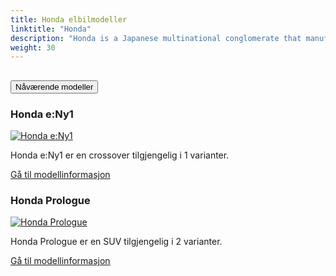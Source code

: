 ```yaml
---
title: Honda elbilmodeller
linktitle: "Honda"
description: "Honda is a Japanese multinational conglomerate that manufactures automobiles, motorcycles, and power equipment. It is the world's largest motorcycle manufacturer and one of the largest automobile manufacturers. Honda also has a luxury brand called Acura, which it launched in 1986 as the first Japanese luxury brand."
weight: 30
---
```

<!-- markdownlint-disable MD033 -->
<!-- markdownlint-disable MD010 -->


<div class="accordion" id="accordionPanelsStayOpenExample">
    <div class="accordion-item">
        <h2 class="accordion-header">
            <button class="accordion-button" type="button" data-bs-toggle="collapse" data-bs-target="#panelsStayOpen-collapseOne" aria-expanded="true" aria-controls="panelsStayOpen-collapseOne">
                        Nåværende modeller
            </button>
        </h2>
        <div id="panelsStayOpen-collapseOne" class="accordion-collapse collapse show">
            <div class="accordion-body">
    <div class="container p-3 mb-4 bg-body-tertiary rounded border">
        <h3>Honda e:Ny1</h3>
        <div class="row">
            <div class="col col-12 col-md-6">
                <a href="e_ny1">
                    <img src="https://media.evkx.net/multimedia/models/honda/e_ny1/e_ny1/main_1_st.jpg" class="img-fluid" alt="Honda e:Ny1" >
                </a>
            </div>
            <div class="col col-12 col-md-6"><p>
Honda e:Ny1 er en crossover tilgjengelig i 1 varianter.
</p>
	<a href="e_ny1/" class="btn btn-outline-primary" role="button">Gå til modellinformasjon</a>
		</div>
	</div>
</div>
    <div class="container p-3 mb-4 bg-body-tertiary rounded border">
        <h3>Honda Prologue</h3>
        <div class="row">
            <div class="col col-12 col-md-6">
                <a href="prologue">
                    <img src="https://media.evkx.net/multimedia/models/honda/prologue/prologue_awd/main_1_st.jpg" class="img-fluid" alt="Honda Prologue" >
                </a>
            </div>
            <div class="col col-12 col-md-6"><p>
Honda Prologue er en SUV tilgjengelig i 2 varianter.
</p>
	<a href="prologue/" class="btn btn-outline-primary" role="button">Gå til modellinformasjon</a>
		</div>
	</div>
</div>
        </div>
    </div>
</div></div>
